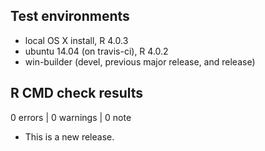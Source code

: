 ## Test environments
* local OS X install, R 4.0.3
* ubuntu 14.04 (on travis-ci), R 4.0.2
* win-builder (devel, previous major release, and release)

## R CMD check results

0 errors | 0 warnings | 0 note

* This is a new release.
